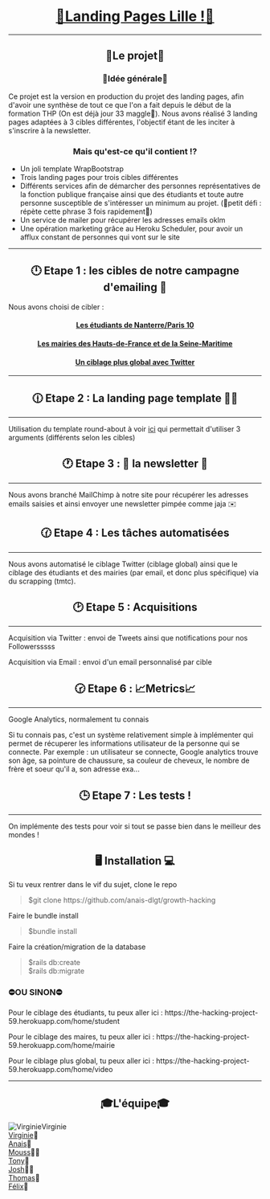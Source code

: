 <h1 align="center"><a href="https://the-hacking-project-59.herokuapp.com">🥂Landing Pages Lille !🥂</a></h1>
<hr>
<h2 align="center">🤔Le projet🤔</h2>
<h3 align="center">📖Idée générale📖</h3>
<p>Ce projet est la version en production du projet des landing pages, afin d'avoir une synthèse de tout ce que l'on a fait depuis le début de la formation THP (On est déjà jour 33 maggle🙈). Nous avons réalisé 3 landing pages adaptées à 3 cibles différentes, l'objectif étant de les inciter à s'inscrire à la newsletter.</p>
<h3 align="center">Mais qu'est-ce qu'il contient ⁉️</h3>
<ul>
	<li>Un joli template WrapBootstrap</li>
	<li>Trois landing pages pour trois cibles différentes</li>
	<li>Différents services afin de démarcher des personnes représentatives de la fonction publique française ainsi que des étudiants et toute autre personne susceptible de s'intéresser un minimum au projet. (🐒petit défi : répète cette phrase 3 fois rapidement🐒)</li>
	<li>Un service de mailer pour récupérer les adresses emails oklm</li>
	<li>Une opération marketing grâce au Heroku Scheduler, pour avoir un afflux constant de personnes qui vont sur le site</li>
</ul>
<hr>
<h2 align="center">🕛 Etape 1 : les cibles de notre campagne d'emailing 🎯</h2>
<p>Nous avons choisi de cibler :</p>
<h4 align="center"><a href="https://the-hacking-project-59.herokuapp.com/home/student">Les étudiants de Nanterre/Paris 10</a></h4>
<h4 align="center"><a href="https://the-hacking-project-59.herokuapp.com/home/mairie">Les mairies des Hauts-de-France et de la Seine-Maritime</a></h4>
<h4 align="center"><a href="https://the-hacking-project-59.herokuapp.com/home/video">Un ciblage plus global avec Twitter</a></h4>
<hr>
<h2 align="center">🕧 Etape 2 : La landing page template 👨‍💻</h2>
<hr>
<p>Utilisation du template round-about à voir <a href="https://startbootstrap.com/template-overviews/round-about/">ici</a> qui permettait d'utiliser 3 arguments (différents selon les cibles)</p>
<h2 align="center">🕐 Etape 3 : 💌 la newsletter 💌</h2>
<hr>
<p>Nous avons branché MailChimp à notre site pour récupérer les adresses emails saisies et ainsi envoyer une newsletter pimpée comme jaja ✉️</p>
<h2 align="center">🕜 Etape 4 : Les tâches automatisées</h2>
<hr>
<p>Nous avons automatisé le ciblage Twitter (ciblage global) ainsi que le ciblage des étudiants et des mairies (par email, et donc plus spécifique) via du scrapping (tmtc).</p>
<h2 align="center">🕑 Etape 5 : Acquisitions</h2>
<hr>
<p>Acquisition via Twitter : envoi de Tweets ainsi que notifications pour nos Followersssss</p>
<p>Acquisition via Email : envoi d'un email personnalisé par cible</p>
<h2 align="center">🕝 Etape 6 : 📈Metrics📈</h2>
<hr>
<p>Google Analytics, normalement tu connais</p>
<p>Si tu connais pas, c'est un système relativement simple à implémenter qui permet de récuperer les informations utilisateur de la personne qui se connecte. Par exemple : un utilisateur se connecte, Google analytics trouve son âge, sa pointure de chaussure, sa couleur de cheveux, le nombre de frère et soeur qu'il a, son adresse exa...</p>
<h2 align="center">🕒 Etape 7 : Les tests !</h2>
<hr>
<p>On implémente des tests pour voir si tout se passe bien dans le meilleur des mondes !</p>
<h2 align="center">🖥️ Installation 💻</h2>
<p>Si tu veux rentrer dans le vif du sujet, clone le repo</p>
<blockquote>
$git clone https://github.com/anais-dlgt/growth-hacking
</blockquote>
<p>Faire le bundle install</p>
<blockquote>
$bundle install
</blockquote>
<p>Faire la création/migration de la database</p>
<blockquote>
$rails db:create <br>
$rails db:migrate
</blockquote>
<H3><strong>⛔OU SINON⛔</strong></H3>
<p>Pour le ciblage des étudiants, tu peux aller ici : https://the-hacking-project-59.herokuapp.com/home/student </p>
<p>Pour le ciblage des maires, tu peux aller ici : https://the-hacking-project-59.herokuapp.com/home/mairie </p>
<p>Pour le ciblage plus global, tu peux aller ici : https://the-hacking-project-59.herokuapp.com/home/video </p>
<hr>
<h2 align="center">🎓L'équipe🎓</h2>
<img src="https://scontent-cdt1-1.xx.fbcdn.net/v/t1.0-9/42741146_2116357538425740_1052113060187078656_n.jpg?_nc_cat=103&_nc_ht=scontent-cdt1-1.xx&oh=1a626ffee23b63e46822fbc6a62d9f42&oe=5C70C2F8" alt="Virginie">Virginie<br>
<a href="https://scontent-cdt1-1.xx.fbcdn.net/v/t1.0-9/42741146_2116357538425740_1052113060187078656_n.jpg?_nc_cat=103&_nc_ht=scontent-cdt1-1.xx&oh=1a626ffee23b63e46822fbc6a62d9f42&oe=5C70C2F8" target="_blank">Virginie</a>👵<br>
<a href="https://scontent-cdt1-1.xx.fbcdn.net/v/t1.0-9/18274936_10211314159962068_7553836001637344083_n.jpg?_nc_cat=103&_nc_ht=scontent-cdt1-1.xx&oh=0cc1892bd1313934756220cecff474b1&oe=5C7DF8A2" target="_blank">Anais</a>👧<br>
<a href="https://scontent-cdt1-1.xx.fbcdn.net/v/t1.0-9/29027947_1899909076686587_6529530608962724166_n.jpg?_nc_cat=107&_nc_ht=scontent-cdt1-1.xx&oh=28aca5b0fe7b298de24c16cfe21aef49&oe=5C65F0A7" target="_blank">Mouss</a>🤴🏾<br>
<a href="https://scontent-cdt1-1.xx.fbcdn.net/v/t1.0-9/13240125_10209362946933703_3565085675363870411_n.jpg?_nc_cat=103&_nc_ht=scontent-cdt1-1.xx&oh=c8c60f7b611031d15327d0f3726a98ce&oe=5C7E007B" target="_blank">Tony</a>🤴<br>
<a href="https://scontent-cdt1-1.xx.fbcdn.net/v/t1.0-9/34511270_10214509103774173_2612935142267682816_n.jpg?_nc_cat=107&_nc_ht=scontent-cdt1-1.xx&oh=e9b698a81b104f0dc9f4af3ce14b0e85&oe=5C87386D" target="_blank">Josh</a>👨🏿<br>
<a href="https://scontent-cdt1-1.xx.fbcdn.net/v/t1.0-9/35123868_10216241926582774_3976647804901654528_n.jpg?_nc_cat=109&_nc_ht=scontent-cdt1-1.xx&oh=9c27831bd0aab55c4bf63ef317fdd95e&oe=5C7E6656" target="_blank">Thomas</a>🤴<br>
<a href="https://scontent-cdt1-1.xx.fbcdn.net/v/t1.0-9/44373192_1980738065367667_9095564057917784064_n.jpg?_nc_cat=108&_nc_ht=scontent-cdt1-1.xx&oh=ecf7b864e0c739fa87a8c7eea94ec781&oe=5C68C8FA" target="_blank">Félix</a>👦
